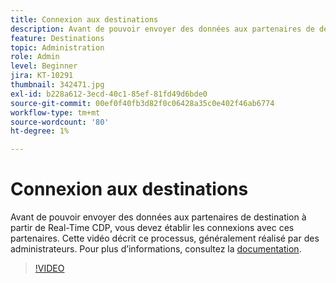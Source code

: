 ```yaml
---
title: Connexion aux destinations
description: Avant de pouvoir envoyer des données aux partenaires de destination à partir de Real-Time CDP, vous devez établir les connexions avec ces partenaires. Cette vidéo passe en revue ce pr.. (Les descriptions doivent être comprises entre 60 et 160 caractères)
feature: Destinations
topic: Administration
role: Admin
level: Beginner
jira: KT-10291
thumbnail: 342471.jpg
exl-id: b228a612-3ecd-40c1-85ef-81fd49d6bde0
source-git-commit: 00ef0f40fb3d82f0c06428a35c0e402f46ab6774
workflow-type: tm+mt
source-wordcount: '80'
ht-degree: 1%

---
```


# Connexion aux destinations

Avant de pouvoir envoyer des données aux partenaires de destination à partir de Real-Time CDP, vous devez établir les connexions avec ces partenaires. Cette vidéo décrit ce processus, généralement réalisé par des administrateurs. Pour plus d’informations, consultez la [documentation](https://experienceleague.adobe.com/docs/experience-platform/destinations/ui/connect-destination.html?lang=fr).

>[!VIDEO](https://video.tv.adobe.com/v/342471/?learn=on)
